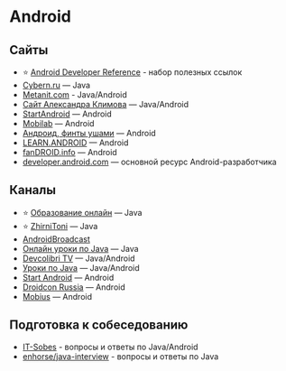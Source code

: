 # Android

##  Сайты

- ⭐ [Android Developer Reference](https://github.com/ImangazalievM/android-developer-reference) - набор полезных ссылок
- [Cybern.ru](http://cybern.ru) — Java  
- [Metanit.com](https://metanit.com/java) - Java/Android  
- [Сайт Александра Климова](http://developer.alexanderklimov.ru/) — Java/Android  
- [StartAndroid](http://startandroid.ru) — Android  
- [Mobilab](http://www.mobilab.ru/androiddev/blog.html) — Android    
- [Андроид, финты ушами](http://dolbodub.blogspot.ru/) — Android  
- [LEARN.ANDROID](http://learn-android.ru/index.html) — Android  
- [fanDROID.info](http://fandroid.info) — Android  
- [developer.android.com](http://developer.android.com/) — основной ресурс Android-разработчика

## Каналы

- ⭐ [Образование онлайн](http://www.youtube.com/user/JavaOOP) — Java
- ⭐ [ZhirniToni](http://www.youtube.com/user/ZhirniToni) — Java  
- [AndroidBroadcast](https://www.youtube.com/c/AndroidBroadcast)
- [Онлайн уроки по Java](http://www.youtube.com/user/ytkach) — Java  
- [Devcolibri TV](http://www.youtube.com/user/devcolibri) — Java/Android  
- [Уроки по Java](http://www.youtube.com/user/itlift/) — Java/Android  
- [Start Android](http://www.youtube.com/user/vitaxafication) — Android
- [Droidcon Russia](https://www.youtube.com/channel/UC0b8zl2j1Qo6Xa7UHwfGd8A) — Android  
- [Mobius](https://www.youtube.com/channel/UCG70q1HRspLdd93HW94WS-A) — Android

## Подготовка к собеседованию

- [IT-Sobes](https://itsobes.ru) - вопросы и ответы по Java/Android
- [enhorse/java-interview](https://github.com/enhorse/java-interview) - вопросы и ответы по Java
